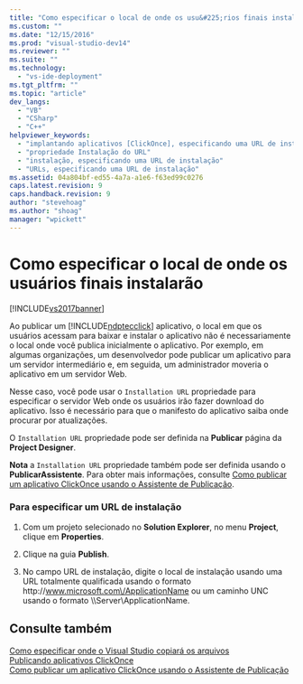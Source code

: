 ```yaml
---
title: "Como especificar o local de onde os usu&#225;rios finais instalar&#227;o | Microsoft Docs"
ms.custom: ""
ms.date: "12/15/2016"
ms.prod: "visual-studio-dev14"
ms.reviewer: ""
ms.suite: ""
ms.technology: 
  - "vs-ide-deployment"
ms.tgt_pltfrm: ""
ms.topic: "article"
dev_langs: 
  - "VB"
  - "CSharp"
  - "C++"
helpviewer_keywords: 
  - "implantando aplicativos [ClickOnce], especificando uma URL de instalação"
  - "propriedade Instalação do URL"
  - "instalação, especificando uma URL de instalação"
  - "URLs, especificando uma URL de instalação"
ms.assetid: 04a804bf-ed55-4a7a-a1e6-f63ed99c0276
caps.latest.revision: 9
caps.handback.revision: 9
author: "stevehoag"
ms.author: "shoag"
manager: "wpickett"
---
```

# Como especificar o local de onde os usu&#225;rios finais instalar&#227;o
[!INCLUDE[vs2017banner](../code-quality/includes/vs2017banner.md)]

Ao publicar um [!INCLUDE[ndptecclick](../deployment/includes/ndptecclick_md.md)] aplicativo, o local em que os usuários acessam para baixar e instalar o aplicativo não é necessariamente o local onde você publica inicialmente o aplicativo.  Por exemplo, em algumas organizações, um desenvolvedor pode publicar um aplicativo para um servidor intermediário e, em seguida, um administrador moveria o aplicativo em um servidor Web.  
  
 Nesse caso, você pode usar o `Installation URL` propriedade para especificar o servidor Web onde os usuários irão fazer download do aplicativo.  Isso é necessário para que o manifesto do aplicativo saiba onde procurar por atualizações.  
  
 O `Installation URL` propriedade pode ser definida na  **Publicar** página da  **Project Designer**.  
  
 **Nota** a `Installation URL` propriedade também pode ser definida usando o  **PublicarAssistente**.  Para obter mais informações, consulte [Como publicar um aplicativo ClickOnce usando o Assistente de Publicação](../Topic/How%20to:%20Publish%20a%20ClickOnce%20Application%20using%20the%20Publish%20Wizard.md).  
  
### Para especificar um URL de instalação  
  
1.  Com um projeto selecionado no **Solution Explorer**, no menu **Project**, clique em **Properties**.  
  
2.  Clique na guia **Publish**.  
  
3.  No campo URL de instalação, digite o local de instalação usando uma URL totalmente qualificada usando o formato http:\/\/www.microsoft.com\/ApplicationName ou um caminho UNC usando o formato \\\\Server\\ApplicationName.  
  
## Consulte também  
 [Como especificar onde o Visual Studio copiará os arquivos](../deployment/how-to-specify-where-visual-studio-copies-the-files.md)   
 [Publicando aplicativos ClickOnce](../deployment/publishing-clickonce-applications.md)   
 [Como publicar um aplicativo ClickOnce usando o Assistente de Publicação](../Topic/How%20to:%20Publish%20a%20ClickOnce%20Application%20using%20the%20Publish%20Wizard.md)